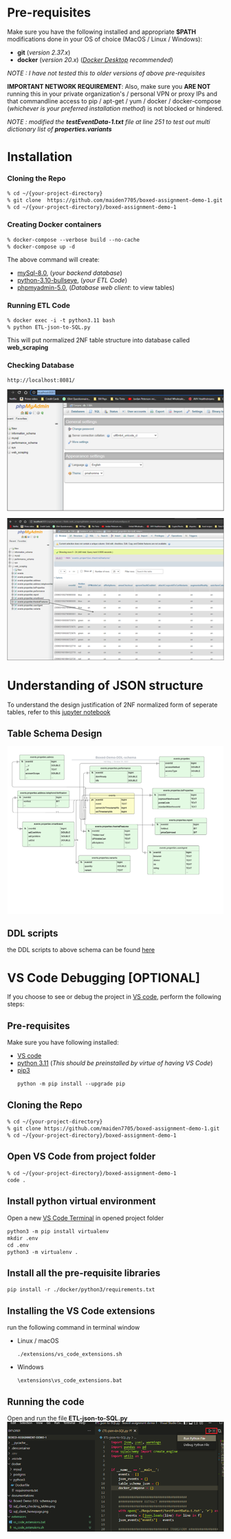 # Pre-requisites
Make sure you have the following installed and appropriate **$PATH** modifications done in your OS of choice (MacOS / Linux / Windows):

* **git** (_version 2.37.x_)
* **docker** (_version 20.x_) (_[Docker Desktop](https://www.docker.com/products/docker-desktop/) recommended_)

_NOTE : I have not tested this to older versions of above pre-requisites_

__IMPORTANT NETWORK REQUIREMENT__: Also, make sure you **ARE NOT** running this in your private organization's / personal VPN or proxy IPs and that commandline access to pip / apt-get / yum / docker / docker-compose (*whichever is your preferred installation method*) is not blocked or hindered.  

_NOTE : modified the **testEventData-1.txt** file at line 251 to test out multi dictionary list of **properties.variants**_
# Installation
### Cloning the Repo
    % cd ~/{your-project-directory}
    % git clone  https://github.com/maiden7705/boxed-assignment-demo-1.git
    % cd ~/{your-project-directory}/boxed-assignment-demo-1
### Creating Docker containers
    % docker-compose --verbose build --no-cache
    % docker-compose up -d
The above command will create:
* [mySql-8.0](https://hub.docker.com/_/mysql), (_your backend database_)
* [python-3.10-bullseye](https://hub.docker.com/_/python), (_your ETL Code_)
* [phpmyadmin-5.0](https://hub.docker.com/_/phpmyadmin), (_Database web client_: to view tables)
### Running ETL Code
    % docker exec -i -t python3.11 bash
    % python ETL-json-to-SQL.py
This will put normalized 2NF table structure into database called **web_scraping**
### Checking Database
    http://localhost:8081/

![sql client homepage](/documentations/sql_client_homepage.png)


![sql client tables](/documentations/sql_client_checking_tables.png)

# Understanding of JSON structure
To understand the design justification of 2NF normalized form of seperate tables, refer to this [jupyter notebook](/Requirement/understanding_json_structure.ipynb)

## Table Schema Design

![Schema Design](/documentations/Boxed-Demo-DDL-schema.png)

## DDL scripts
the DDL scripts to above schema can be found [here](DDL_scripts.sql)

# VS Code Debugging [OPTIONAL]
If you choose to see or debug the project in [VS code](https://code.visualstudio.com/), perform the following steps:

## Pre-requisites
Make sure you have following installed:  

* [VS code](https://code.visualstudio.com/)
* [python 3.11](https://www.python.org/downloads/) (_This should be preinstalled by virtue of having VS Code_)
* [pip3](https://pypi.org/project/pip/)
    ```console
    python -m pip install --upgrade pip
    ```
## Cloning the Repo
    % cd ~/{your-project-directory}
    % git clone https://github.com/maiden7705/boxed-assignment-demo-1.git
    % cd ~/{your-project-directory}/boxed-assignment-demo-1

## Open VS Code from project folder

    % cd ~/{your-project-directory}/boxed-assignment-demo-1
    code .

## Install python virtual environment
Open a new [VS Code Terminal](https://code.visualstudio.com/docs/terminal/basics) in opened project folder

    python3 -m pip install virtualenv
    mkdir .env
    cd .env
    python3 -m virtualenv .
## Install all the pre-requisite libraries
    pip install -r ./docker/python3/requirements.txt

## Installing the VS Code extensions
run the following command in terminal window
* Linux / macOS
    ```console
    ./extensions/vs_code_extensions.sh
    ```
* Windows
    ```console
    \extensions\vs_code_extensions.bat
    ```

## Running the code
Open and run the file **ETL-json-to-SQL.py**
![Run the scripot](/documentations/running_the_Script.png)